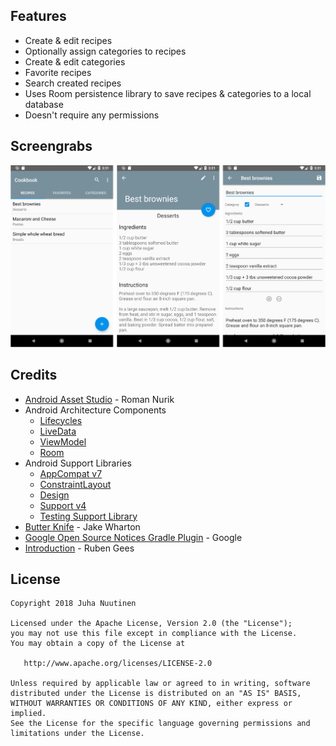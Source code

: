 ## Features
* Create & edit recipes
* Optionally assign categories to recipes
* Create & edit categories
* Favorite recipes
* Search created recipes
* Uses Room persistence library to save recipes & categories to a local database
* Doesn't require any permissions

## Screengrabs

![cookbook](images/grabs.png)

## Credits
* [Android Asset Studio](https://github.com/romannurik/AndroidAssetStudio) - Roman Nurik
* Android Architecture Components
  * [Lifecycles](https://developer.android.com/topic/libraries/architecture/lifecycle.html)
  * [LiveData](https://developer.android.com/topic/libraries/architecture/livedata.html)
  * [ViewModel](https://developer.android.com/topic/libraries/architecture/viewmodel.html)
  * [Room](https://developer.android.com/topic/libraries/architecture/room.html)
* Android Support Libraries
  * [AppCompat v7](https://developer.android.com/topic/libraries/support-library/packages.html#v7-appcompat)
  * [ConstraintLayout](https://developer.android.com/reference/android/support/constraint/ConstraintLayout.html)
  * [Design](https://developer.android.com/topic/libraries/support-library/features.html#material-design)
  * [Support v4](https://developer.android.com/topic/libraries/support-library/packages.html#v4)
  * [Testing Support Library](https://developer.android.com/topic/libraries/testing-support-library/index.html)
* [Butter Knife](https://github.com/JakeWharton/butterknife) - Jake Wharton
* [Google Open Source Notices Gradle Plugin](https://developers.google.com/android/guides/opensource) - Google
* [Introduction](https://github.com/RubenGees/Introduction) - Ruben Gees


## License

    Copyright 2018 Juha Nuutinen

    Licensed under the Apache License, Version 2.0 (the "License");
    you may not use this file except in compliance with the License.
    You may obtain a copy of the License at

       http://www.apache.org/licenses/LICENSE-2.0

    Unless required by applicable law or agreed to in writing, software
    distributed under the License is distributed on an "AS IS" BASIS,
    WITHOUT WARRANTIES OR CONDITIONS OF ANY KIND, either express or implied.
    See the License for the specific language governing permissions and
    limitations under the License.
